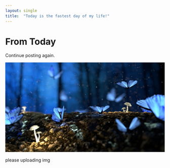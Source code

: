 ```yaml
---
layout: single
title:  "Today is the fastest day of my life!"
---
```


# From Today

Continue posting again.



![fantasy](../images/2021-10-27-restart/fantasy.jpg)



please uploading img